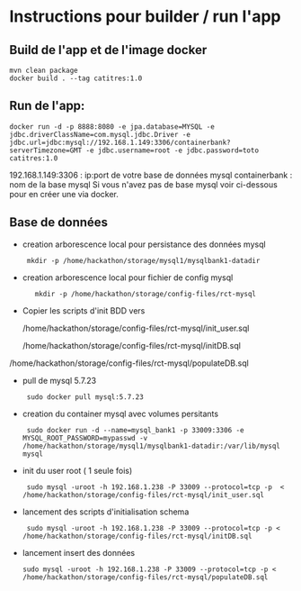 
# Instructions pour builder / run l'app

## Build de l'app et de l'image docker
    mvn clean package
    docker build . --tag catitres:1.0

## Run de l'app:
    docker run -d -p 8888:8080 -e jpa.database=MYSQL -e jdbc.driverClassName=com.mysql.jdbc.Driver -e jdbc.url=jdbc:mysql://192.168.1.149:3306/containerbank?serverTimezone=GMT -e jdbc.username=root -e jdbc.password=toto catitres:1.0

192.168.1.149:3306 : ip:port de votre base de données mysql
containerbank : nom de la base mysql
Si vous n'avez pas de base mysql voir ci-dessous pour en créer une via docker.

## Base de données

- creation arborescence local pour persistance des données mysql
       
       mkdir -p /home/hackathon/storage/mysql1/mysqlbank1-datadir
 
 
- creation arborescence local pour fichier de config mysql
   
         mkdir -p /home/hackathon/storage/config-files/rct-mysql


- Copier les scripts d'init BDD vers

    /home/hackathon/storage/config-files/rct-mysql/init_user.sql

    /home/hackathon/storage/config-files/rct-mysql/initDB.sql

/home/hackathon/storage/config-files/rct-mysql/populateDB.sql


- pull de mysql 5.7.23

       sudo docker pull mysql:5.7.23


- creation du container mysql avec volumes persitants

       sudo docker run -d --name=mysql_bank1 -p 33009:3306 -e MYSQL_ROOT_PASSWORD=mypasswd -v /home/hackathon/storage/mysql1/mysqlbank1-datadir:/var/lib/mysql mysql


- init du user root ( 1 seule fois) 

       sudo mysql -uroot -h 192.168.1.238 -P 33009 --protocol=tcp -p  < /home/hackathon/storage/config-files/rct-mysql/init_user.sql


- lancement des scripts d'initialisation schema

       sudo mysql -uroot -h 192.168.1.238 -P 33009 --protocol=tcp -p < /home/hackathon/storage/config-files/rct-mysql/initDB.sql


- lancement insert des données

      sudo mysql -uroot -h 192.168.1.238 -P 33009 --protocol=tcp -p < /home/hackathon/storage/config-files/rct-mysql/populateDB.sql


